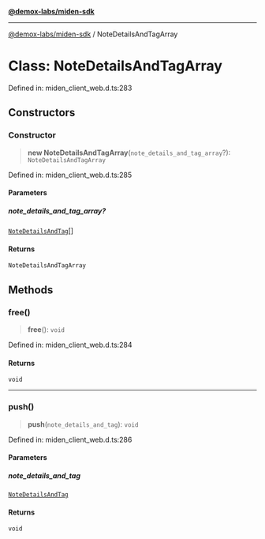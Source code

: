 [**@demox-labs/miden-sdk**](../README.md)

***

[@demox-labs/miden-sdk](../README.md) / NoteDetailsAndTagArray

# Class: NoteDetailsAndTagArray

Defined in: miden\_client\_web.d.ts:283

## Constructors

### Constructor

> **new NoteDetailsAndTagArray**(`note_details_and_tag_array`?): `NoteDetailsAndTagArray`

Defined in: miden\_client\_web.d.ts:285

#### Parameters

##### note\_details\_and\_tag\_array?

[`NoteDetailsAndTag`](NoteDetailsAndTag.md)[]

#### Returns

`NoteDetailsAndTagArray`

## Methods

### free()

> **free**(): `void`

Defined in: miden\_client\_web.d.ts:284

#### Returns

`void`

***

### push()

> **push**(`note_details_and_tag`): `void`

Defined in: miden\_client\_web.d.ts:286

#### Parameters

##### note\_details\_and\_tag

[`NoteDetailsAndTag`](NoteDetailsAndTag.md)

#### Returns

`void`
